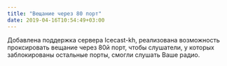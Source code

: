 ```yaml
---
title: "Вещание через 80 порт"
date: 2019-04-16T10:54:49+03:00
---
```


 Добавлена поддержка сервера Icecast-kh, реализована возможность проксировать вещание через 80й порт, чтобы слушатели, у которых заблокированы остальные порты, смогли слушать Ваше радио. 